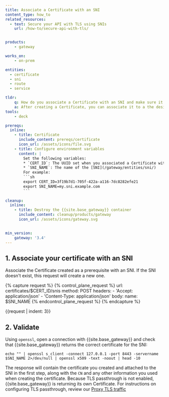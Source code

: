 ```yaml
---
title: Associate a Certificate with an SNI
content_type: how_to
related_resources:
  - text: Secure your API with TLS using SNIs
    url: /how-to/secure-api-with-tls/


products:
    - gateway

works_on:
    - on-prem

entities: 
  - certificate
  - sni
  - route
  - service

tldr:
    q: How do you associate a Certificate with an SNI and make sure it works?
    a: After creating a Certificate, you can associate it to a the desired SNI, and use `openssl` to verify that {{site.base_gateway}} is returning the expected certificate for the SNI. 
tools:
    - deck

prereqs:
  inline:
    - title: Certificate
      include_content: prereqs/certificate
      icon_url: /assets/icons/file.svg
    - title: Configure environment variables
      content: |
        Set the following variables: 
        * `CERT_ID`: The UUID set when you associated a Certificate with {{site.base_gateway}}.
        * `SNI_NAME`: The name of the [SNI](/gateway/entities/sni/)
        For example: 
        ```sh
        export CERT_ID=3f19b7d1-705f-422a-a116-7dc8282efe21
        export SNI_NAME=my.sni.example.com
        ```
    
cleanup:
  inline:
    - title: Destroy the {{site.base_gateway}} container
      include_content: cleanup/products/gateway
      icon_url: /assets/icons/gateway.svg
    

min_version:
    gateway: '3.4'
---
```



## 1. Associate your certificate with an SNI

Associate the Certificate created as a prerequisite with an SNI. If the SNI doesn't exist, this request will create a new one.

{% capture request %}
{% control_plane_request %}
  url: certificates/$CERT_ID/snis
  method: POST
  headers:
      - 'Accept: application/json'
      - 'Content-Type: application/json'
  body:
    name: $SNI_NAME
{% endcontrol_plane_request %}
{% endcapture %}

{{request | indent: 3}}
<!-- vale on -->


## 2. Validate 

Using `openssl`, open a connection with {{site.base_gateway}} and check that {{site.base_gateway}} returns the correct certificate for the SNI:

```
echo "" | openssl s_client -connect 127.0.0.1 -port 8443 -servername $SNI_NAME 2>/dev/null | openssl x509 -text -noout | head -10
```

The response will contain the certificate you created and attached to the SNI in the first step, along with the `CN` and any other information you used when creating the certificate. 
Because TLS passthrough is not enabled, {{site.base_gateway}} is returning its own Certificate. 
For instructions on configuring TLS passthrough, review our [Proxy TLS traffic](/how-to/proxy-tls-passthrough-traffic-using-sni/)
